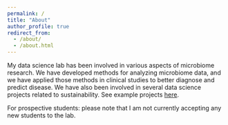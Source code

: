```yaml
---
permalink: /
title: "About"
author_profile: true
redirect_from: 
  - /about/
  - /about.html
---
```


My data science lab has been involved in various aspects of microbiome research. We have developed methods for analyzing microbiome data, and we have applied those methods in clinical studies to better diagnose and predict disease. We have also been involved in several data science projects related to sustainability. See example projects [here](/projects).

For prospective students: please note that I am not currently accepting any new students to the lab.
